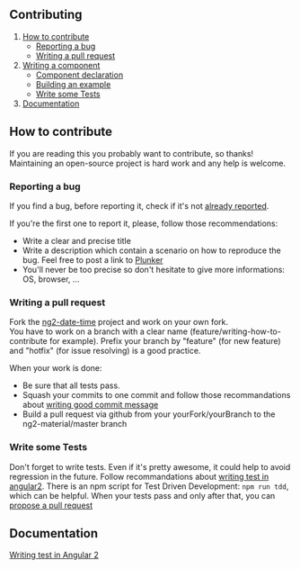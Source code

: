Contributing
------------

1. [How to contribute](#how-to-contribute)
    * [Reporting a bug](#reporting-a-bug)
    * [Writing a pull request](#writing-a-pull-request)
2. [Writing a component](#writing-a-component)
    * [Component declaration](#component-declaration)
    * [Building an example](#building-an-example)
    * [Write some Tests](#write-some-tests)
3. [Documentation](#documentation)

## How to contribute

If you are reading this you probably want to contribute, so thanks! Maintaining an open-source project is hard work and any help is welcome.

### Reporting a bug

If you find a bug, before reporting it, check if it's not [already reported][issues].  

If you're the first one to report it, please, follow those recommendations: 
- Write a clear and precise title
- Write a description which contain a scenario on how to reproduce the bug. Feel free to post a link to [Plunker][plunker]
- You'll never be too precise so don't hesitate to give more informations: OS, browser, ...

### Writing a pull request

Fork the [ng2-date-time][ng2-date-time] project and work on your own fork.  
You have to work on a branch with a clear name (feature/writing-how-to-contribute for example). Prefix your branch by "feature" (for new feature) and "hotfix" (for issue resolving) is a good practice.

When your work is done:
 
- Be sure that all tests pass.
- Squash your commits to one commit and follow those recommandations about [writing good commit message][writing-good-commit-message]
- Build a pull request via github from your yourFork/yourBranch to the ng2-material/master branch
 
### Write some Tests

Don't forget to write tests. Even if it's pretty awesome, it could help to avoid regression in the future.
Follow recommandations about [writing test in angular2][writing-test].
There is an npm script for Test Driven Development: `npm run tdd`, which can be helpful.
When your tests pass and only after that, you can [propose a pull request](#how-to-contribute)



## Documentation
[Writing test in Angular 2][writing-test]

[ng2-date-time]: https://github.com/cwthomson/ng2-date-time/
[issues]: https://github.com/cwthomson/ng2-date-time/issues
[plunker]: https://plnkr.co/edit/?p=catalogue
[writing-good-commit-message]: https://github.com/angular/angular.js/blob/master/CONTRIBUTING.md#-git-commit-guidelines
[writing-test]: https://medium.com/google-developer-experts/angular-2-unit-testing-with-jasmine-defe20421584#.ymzbmrloz
